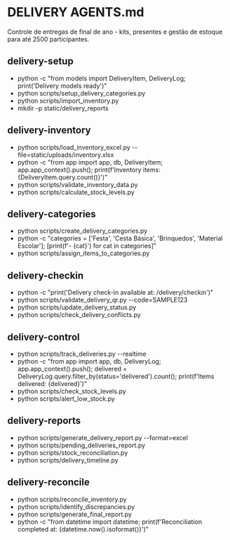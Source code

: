 # DELIVERY AGENTS.md

Controle de entregas de final de ano - kits, presentes e gestão de estoque para até 2500 participantes.

## delivery-setup

- python -c "from models import DeliveryItem, DeliveryLog; print('Delivery models ready')"
- python scripts/setup_delivery_categories.py
- python scripts/import_inventory.py
- mkdir -p static/delivery_reports

## delivery-inventory

- python scripts/load_inventory_excel.py --file=static/uploads/inventory.xlsx
- python -c "from app import app, db, DeliveryItem; app.app_context().push(); print(f'Inventory items: {DeliveryItem.query.count()}')"
- python scripts/validate_inventory_data.py
- python scripts/calculate_stock_levels.py

## delivery-categories

- python scripts/create_delivery_categories.py
- python -c "categories = ['Festa', 'Cesta Básica', 'Brinquedos', 'Material Escolar']; [print(f'- {cat}') for cat in categories]"
- python scripts/assign_items_to_categories.py

## delivery-checkin

- python -c "print('Delivery check-in available at: /delivery/checkin')"
- python scripts/validate_delivery_qr.py --code=SAMPLE123
- python scripts/update_delivery_status.py
- python scripts/check_delivery_conflicts.py

## delivery-control

- python scripts/track_deliveries.py --realtime
- python -c "from app import app, db, DeliveryLog; app.app_context().push(); delivered = DeliveryLog.query.filter_by(status='delivered').count(); print(f'Items delivered: {delivered}')"
- python scripts/check_stock_levels.py
- python scripts/alert_low_stock.py

## delivery-reports

- python scripts/generate_delivery_report.py --format=excel
- python scripts/pending_deliveries_report.py
- python scripts/stock_reconciliation.py
- python scripts/delivery_timeline.py

## delivery-reconcile

- python scripts/reconcile_inventory.py
- python scripts/identify_discrepancies.py
- python scripts/generate_final_report.py
- python -c "from datetime import datetime; print(f'Reconciliation completed at: {datetime.now().isoformat()}')"